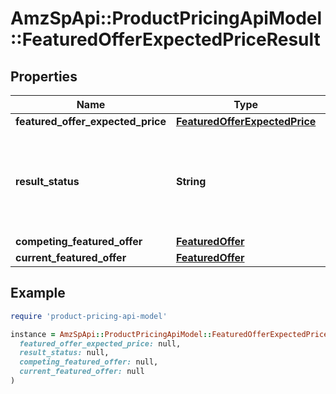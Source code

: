 # AmzSpApi::ProductPricingApiModel::FeaturedOfferExpectedPriceResult

## Properties

| Name | Type | Description | Notes |
| ---- | ---- | ----------- | ----- |
| **featured_offer_expected_price** | [**FeaturedOfferExpectedPrice**](FeaturedOfferExpectedPrice.md) |  | [optional] |
| **result_status** | **String** | The status of the featured offer expected price computation. Possible values include VALID_FOEP, NO_COMPETING_OFFER, OFFER_NOT_ELIGIBLE, OFFER_NOT_FOUND. |  |
| **competing_featured_offer** | [**FeaturedOffer**](FeaturedOffer.md) |  | [optional] |
| **current_featured_offer** | [**FeaturedOffer**](FeaturedOffer.md) |  | [optional] |

## Example

```ruby
require 'product-pricing-api-model'

instance = AmzSpApi::ProductPricingApiModel::FeaturedOfferExpectedPriceResult.new(
  featured_offer_expected_price: null,
  result_status: null,
  competing_featured_offer: null,
  current_featured_offer: null
)
```

